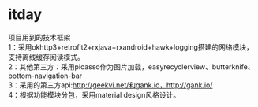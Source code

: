 # itday
项目用到的技术框架</br>
1：采用okhttp3+retrofit2+rxjava+rxandroid+hawk+logging搭建的网络模块，支持离线缓存阅读模式。</br>
2：其他第三方：采用picasso作为图片加载，easyrecyclerview、butterknife、bottom-navigation-bar</br>
3：采用的第三方api:http://geekvi.net/和gank.io，http://gank.io/</br>
4：根据功能模块分包，采用material design风格设计。</br>
